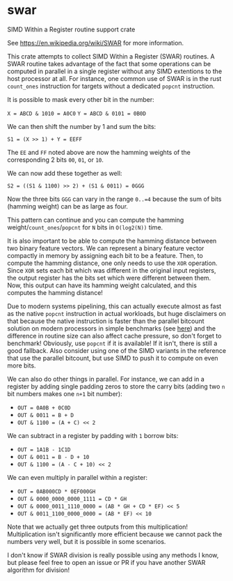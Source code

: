 # swar

SIMD Within a Register routine support crate

See <https://en.wikipedia.org/wiki/SWAR> for more information.

This crate attempts to collect SIMD Within a Register (SWAR) routines. A SWAR routine takes advantage of the fact that some operations can be computed in parallel in a single register without any SIMD extentions to the host processor at all. For instance, one common use of SWAR is in the rust `count_ones` instruction for targets without a dedicated `popcnt` instruction.

It is possible to mask every other bit in the number:

`X = ABCD & 1010 = A0C0`
`Y = ABCD & 0101 = 0B0D`

We can then shift the number by 1 and sum the bits:

`S1 = (X >> 1) + Y = EEFF`

The `EE` and `FF` noted above are now the hamming weights of the corresponding 2 bits `00`, `01`, or `10`.

We can now add these together as well:

`S2 = ((S1 & 1100) >> 2) + (S1 & 0011) = 0GGG`

Now the three bits `GGG` can vary in the range `0..=4` because the sum of bits (hamming weight) can be as large as four.

This pattern can continue and you can compute the hamming weight/`count_ones`/`popcnt` for `N` bits in `O(log2(N))` time.

It is also important to be able to compute the hamming distance between two binary feature vectors. We can represent a binary feature vector compactly in memory by assigning each bit to be a feature. Then, to compute the hamming distance, one only needs to use the `XOR` operation. Since `XOR` sets each bit which was different in the original input registers, the output register has the bits set which were different between them. Now, this output can have its hamming weight calculated, and this computes the hamming distance!

Due to modern systems pipelining, this can actually execute almost as fast as the native `popcnt` instruction in actual workloads, but huge disclaimers on that because the native instruction is faster than the parallel bitcount solution on modern processors in simple benchmarks (see [here](http://0x80.pl/articles/sse-popcount.html)) and the difference in routine size can also affect cache pressure, so don't forget to benchmark! Obviously, use `popcnt` if it is available! If it isn't, there is still a good fallback. Also consider using one of the SIMD variants in the reference that use the parallel bitcount, but use SIMD to push it to compute on even more bits.

We can also do other things in parallel. For instance, we can add in a register by adding single padding zeros to store the carry bits (adding two `n` bit numbers makes one `n+1` bit number):

- `OUT = 0A0B + 0C0D`
- `OUT & 0011 = B + D`
- `OUT & 1100 = (A + C) << 2`

We can subtract in a register by padding with `1` borrow bits:

- `OUT = 1A1B - 1C1D`
- `OUT & 0011 = B - D + 10`
- `OUT & 1100 = (A - C + 10) << 2`

We can even multiply in parallel within a register:

- `OUT = 0AB000CD * 0EF000GH`
- `OUT & 0000_0000_0000_1111 = CD * GH`
- `OUT & 0000_0011_1110_0000 = (AB * GH + CD * EF) << 5`
- `OUT & 0011_1100_0000_0000 = (AB * EF) << 10`

Note that we actually get three outputs from this multiplication! Multiplication isn't significantly more
efficient because we cannot pack the numbers very well, but it is possible in some scenarios.

I don't know if SWAR division is really possible using any methods I know, but please feel free to open an issue or PR if you have another SWAR algorithm for division!
